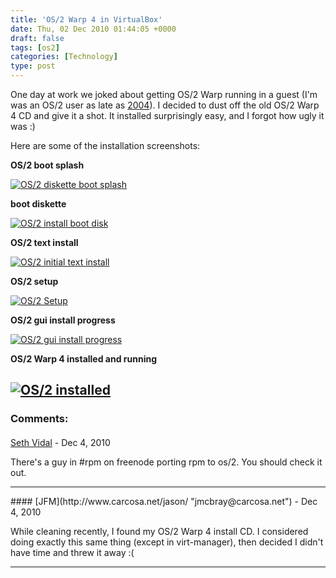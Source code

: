 ```yaml
---
title: 'OS/2 Warp 4 in VirtualBox'
date: Thu, 02 Dec 2010 01:44:05 +0000
draft: false
tags: [os2]
categories: [Technology]
type: post
---
```


One day at work we joked about getting OS/2 Warp running in a guest (I'm was an OS/2 user as late as [2004](http://zeusville.wordpress.com/2004/04/09/ecomstation-aka-os2/)). I decided to dust off the old OS/2 Warp 4 CD and give it a shot. It installed surprisingly easy, and I forgot how ugly it was :)

Here are some of the installation screenshots:

**OS/2 boot splash**

[![OS/2 diskette boot splash](http://farm6.static.flickr.com/5163/5224727555_dafa7d01bf.jpg)](http://www.flickr.com/photos/jmrodri/5224727555/ "OS/2 diskette boot splash by jmrodri, on Flickr")

**boot diskette**

[![OS/2 install boot disk](http://farm5.static.flickr.com/4127/5224727541_5deddefcc3.jpg)](http://www.flickr.com/photos/jmrodri/5224727541/ "OS/2 install boot disk by jmrodri, on Flickr")

**OS/2 text install**

[![OS/2 initial text install](http://farm6.static.flickr.com/5242/5224727545_235d112780.jpg)](http://www.flickr.com/photos/jmrodri/5224727545/ "OS/2 initial text install by jmrodri, on Flickr")

**OS/2 setup**

[![OS/2 Setup](http://farm5.static.flickr.com/4083/5224727547_bd86d0e644.jpg)](http://www.flickr.com/photos/jmrodri/5224727547/ "OS/2 Setup by jmrodri, on Flickr")

**OS/2 gui install progress**

[![OS/2 gui install progress](http://farm5.static.flickr.com/4092/5224727551_9bc329c3df.jpg)](http://www.flickr.com/photos/jmrodri/5224727551/ "OS/2 gui install progress by jmrodri, on Flickr")

**OS/2 Warp 4 installed and running**

[![OS/2 installed](http://farm6.static.flickr.com/5048/5224727559_0645f6e3e9_z.jpg)](http://www.flickr.com/photos/jmrodri/5224727559/ "OS/2 installed by jmrodri, on Flickr")
---
### Comments:
####
[Seth Vidal]( "seth-blog@sethdot.org") - <time datetime="2010-12-02 23:40:49">Dec 4, 2010</time>

There's a guy in #rpm on freenode porting rpm to os/2. You should check it out.
<hr />
####
[JFM](http://www.carcosa.net/jason/ "jmcbray@carcosa.net") - <time datetime="2010-12-02 14:59:41">Dec 4, 2010</time>

While cleaning recently, I found my OS/2 Warp 4 install CD. I considered doing exactly this same thing (except in virt-manager), then decided I didn't have time and threw it away :(
<hr />
